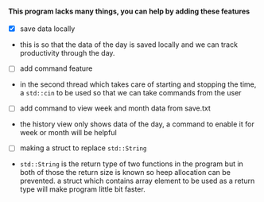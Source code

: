 #### This program lacks many things, you can help by adding these features

- [X] save data locally
- this is so that the data of the day is saved locally and we can track productivity through the day.
- [ ] add command feature
- in the second thread which takes care of starting and stopping the time, a `std::cin` to be used so that we can take commands from the user
- [ ] add command to view week and month data from save.txt
- the history view only shows data of the day, a command to enable it for week or month will be helpful
- [ ] making a struct to replace `std::String`
- `std::String` is the return type of two functions in the program but in both of those the return size is known so heep allocation can be prevented. a struct which contains array element to be used as a return type will make program little bit faster.
